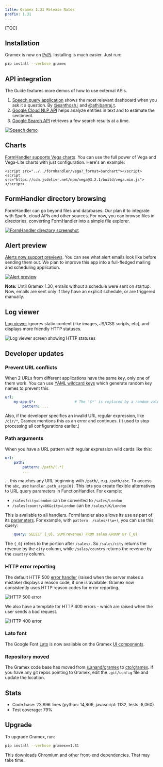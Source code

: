 ```yaml
---
title: Gramex 1.31 Release Notes
prefix: 1.31
...
```


[TOC]

## Installation

Gramex is now on [PyPi](https://pypi.python.org/pypi/gramex). Installing is much
easier. Just run:

```bash
pip install --verbose gramex
```

## API integration

The Guide features more demos of how to use external APIs.

1. [Speech query application](../../speech/) shows the most relevant dashboard
   when you ask it a question. By
   [@santhosh.j](https://code.grameneer.com/santhosh.j) and
   [@athibanraj.t](https://code.gramener.com/athibanraj.t).
2. [Google Cloud NLP API](../../proxyhandler/#google-cloud-nlp) helps analyze
   entities in text and to estimate the sentiment.
3. [Google Search API](../../proxyhandler/#google-search) retrieves a few
   search results at a time.

[![Speech demo](speech-demo.png)](../../speech/)

## Charts

[FormHandler supports Vega charts](../../formhandler/#formhandler-vega-charts).
You can use the full power of Vega and Vega-Lite charts with just configuration.
Here's an example:

<script src="../../formhandler/vega-1?_format=barchart"></script>
<script src="https://cdn.jsdelivr.net/npm/vega@3.2.1/build/vega.min.js"></script>

```
<script src="../../formhandler/vega?_format=barchart"></script>
<script src="https://cdn.jsdelivr.net/npm/vega@3.2.1/build/vega.min.js"></script>
```

## FormHandler directory browsing

FormHandler can go beyond files and databases. Our plan it to integrate with
Spark, cloud APIs and other sources. For now, you can browse files in
directories, converting FormHandler into a simple file explorer.

[![FormHandler directory screenshot](formhandler-directory.png)](../../formhandler/dir?_format=table&_c=name&_c=size&_c=type)

## Alert preview

[Alerts now support previews](../../alert/preview/). You can see what alert
emails look like before sending them out. We plan to improve this app into a
full-fledged mailing and scheduling application.

[![Alert preview](alert-preview.png)](../../alert/preview/)

**Note:** Until Gramex 1.30, emails without a schedule were sent on startup.
Now, emails are sent only if they have an explicit schedule, or are triggered
manually.

## Log viewer

[Log viewer](../../logviewer/log/) ignores static content (like images, JS/CSS
scripts, etc), and displays more friendly HTTP statuses.

![Log viewer screen showing HTTP statuses](logviewer.png)

## Developer updates

### Prevent URL conflicts

When 2 URLs from different applications have the same key, only one of them
work. You can use [YAML wildcard keys](../../config#yaml-wildcard-keys) which
generate random key names to prevent this.

```yaml
url:
    my-app-$*:                  # The '$*' is replaced by a random value
        pattern: ...
```

Also, if the developer specifies an invalid URL regular expression, like
`/dir/*`, Gramex mentions this as an error and continues. (It used to stop
processing all configurations earlier.)

### Path arguments

When you have a URL pattern with regular expression wild cards like this:

```yaml
url:
    path:
        pattern: /path/(.*)
        ...
```

... this matches any URL beginning with `/path/`, e.g. `/path/abc`. To access
the `abc`, use `handler.path_args[0]`. This lets you create flexible
alternatives to URL query parameters in FunctionHandler. For example:

- `/sales?city=London` can be converted to `/sales/London`
- `/sales?country=UK&city=London` can be `/sales/UK/London`

This is available to all handlers. FormHandler also allows its use as part of
its [parameters](../../formhandler/#formhandler-parameters). For example, with
`pattern: /sales/(\w+)`, you can use this query:

```yaml
    query: SELECT {_0}, SUM(revenue) FROM sales GROUP BY {_0}
```

The `{_0}` refers to the portion after `/sales/`. So `/sales/city` returns the
revenue by the `city` column, while `/sales/country` returns the revenue by the
`country` column.

### HTTP error reporting

The default HTTP 500 [error handler](../config/#error-handlers) (raised when the
server makes a mistake) displays a reason code, if one is available. Gramex now
consistently uses HTTP reason codes for error reporting.

![HTTP 500 error](http-500-error.png)

We also have a template for HTTP 400 errors - which are raised when the user
sends a bad request.

![HTTP 400 error](http-400-error.png)

### Lato font

The Google Font [Lato](https://fonts.google.com/specimen/Lato) is now available
on the Gramex [UI components](../../uicomponents/).

### Repository moved

The Gramex code base has moved from
[s.anand/gramex](https://code.gramener.com/s.anand/gramex) to
[cto/gramex](https://code.gramener.com/cto/gramex). If you have any git repos
pointing to Gramex, edit the `.git/config` file and update the location.

## Stats

- Code base: 23,896 lines (python: 14,809, javascript: 1132, tests: 8,060)
- Test coverage: 79%

## Upgrade

To upgrade Gramex, run:

```bash
pip install --verbose gramex==1.31
```

This downloads Chromium and other front-end dependencies. That may take time.
